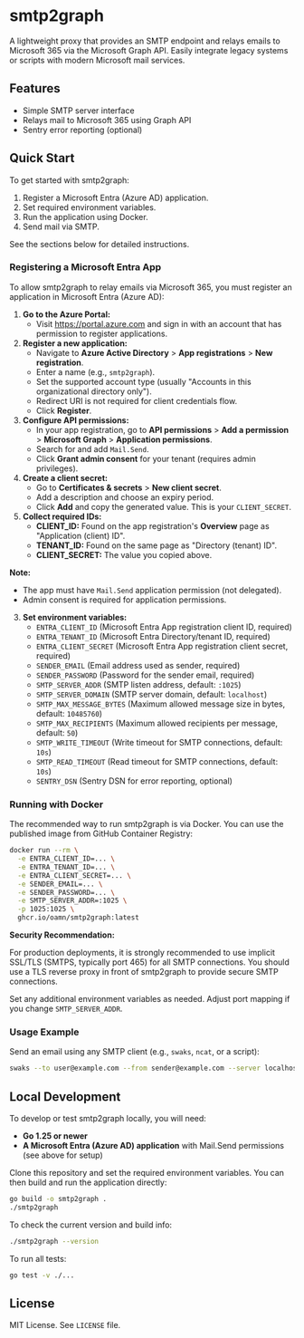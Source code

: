 # smtp2graph

A lightweight proxy that provides an SMTP endpoint and relays emails to Microsoft 365 via the Microsoft Graph API. Easily integrate legacy systems or scripts with modern Microsoft mail services.

## Features

- Simple SMTP server interface
- Relays mail to Microsoft 365 using Graph API
- Sentry error reporting (optional)

## Quick Start

To get started with smtp2graph:

1. Register a Microsoft Entra (Azure AD) application.
2. Set required environment variables.
3. Run the application using Docker.
4. Send mail via SMTP.

See the sections below for detailed instructions.

### Registering a Microsoft Entra App

To allow smtp2graph to relay emails via Microsoft 365, you must register an application in Microsoft Entra (Azure AD):

1. **Go to the Azure Portal:**
   - Visit https://portal.azure.com and sign in with an account that has permission to register applications.
2. **Register a new application:**
   - Navigate to **Azure Active Directory** > **App registrations** > **New registration**.
   - Enter a name (e.g., `smtp2graph`).
   - Set the supported account type (usually "Accounts in this organizational directory only").
   - Redirect URI is not required for client credentials flow.
   - Click **Register**.
3. **Configure API permissions:**
   - In your app registration, go to **API permissions** > **Add a permission** > **Microsoft Graph** > **Application permissions**.
   - Search for and add `Mail.Send`.
   - Click **Grant admin consent** for your tenant (requires admin privileges).
4. **Create a client secret:**
   - Go to **Certificates & secrets** > **New client secret**.
   - Add a description and choose an expiry period.
   - Click **Add** and copy the generated value. This is your `CLIENT_SECRET`.
5. **Collect required IDs:**
   - **CLIENT_ID:** Found on the app registration's **Overview** page as "Application (client) ID".
   - **TENANT_ID:** Found on the same page as "Directory (tenant) ID".
   - **CLIENT_SECRET:** The value you copied above.

**Note:**

- The app must have `Mail.Send` application permission (not delegated).
- Admin consent is required for application permissions.

3. **Set environment variables:**
   - `ENTRA_CLIENT_ID` (Microsoft Entra App registration client ID, required)
   - `ENTRA_TENANT_ID` (Microsoft Entra Directory/tenant ID, required)
   - `ENTRA_CLIENT_SECRET` (Microsoft Entra App registration client secret, required)
   - `SENDER_EMAIL` (Email address used as sender, required)
   - `SENDER_PASSWORD` (Password for the sender email, required)
   - `SMTP_SERVER_ADDR` (SMTP listen address, default: `:1025`)
   - `SMTP_SERVER_DOMAIN` (SMTP server domain, default: `localhost`)
   - `SMTP_MAX_MESSAGE_BYTES` (Maximum allowed message size in bytes, default: `10485760`)
   - `SMTP_MAX_RECIPIENTS` (Maximum allowed recipients per message, default: `50`)
   - `SMTP_WRITE_TIMEOUT` (Write timeout for SMTP connections, default: `10s`)
   - `SMTP_READ_TIMEOUT` (Read timeout for SMTP connections, default: `10s`)
   - `SENTRY_DSN` (Sentry DSN for error reporting, optional)

### Running with Docker

The recommended way to run smtp2graph is via Docker. You can use the published image from GitHub Container Registry:

```sh
docker run --rm \
  -e ENTRA_CLIENT_ID=... \
  -e ENTRA_TENANT_ID=... \
  -e ENTRA_CLIENT_SECRET=... \
  -e SENDER_EMAIL=... \
  -e SENDER_PASSWORD=... \
  -e SMTP_SERVER_ADDR=:1025 \
  -p 1025:1025 \
  ghcr.io/oamn/smtp2graph:latest
```

**Security Recommendation:**

For production deployments, it is strongly recommended to use implicit SSL/TLS (SMTPS, typically port 465) for all SMTP connections. You should use a TLS reverse proxy in front of smtp2graph to provide secure SMTP connections.

Set any additional environment variables as needed. Adjust port mapping if you change `SMTP_SERVER_ADDR`.

### Usage Example

Send an email using any SMTP client (e.g., `swaks`, `ncat`, or a script):

```sh
swaks --to user@example.com --from sender@example.com --server localhost:1025 --auth
```

## Local Development

To develop or test smtp2graph locally, you will need:

- **Go 1.25 or newer**
- **A Microsoft Entra (Azure AD) application** with Mail.Send permissions (see above for setup)

Clone this repository and set the required environment variables. You can then build and run the application directly:

```sh
go build -o smtp2graph .
./smtp2graph
```

To check the current version and build info:

```sh
./smtp2graph --version
```

To run all tests:

```sh
go test -v ./...
```

## License

MIT License. See `LICENSE` file.
